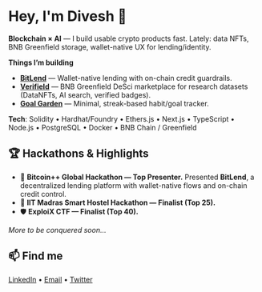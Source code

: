 ﻿# Hey, I'm Divesh 👋

**Blockchain × AI** — I build usable crypto products fast. Lately: data NFTs, BNB Greenfield storage, wallet-native UX for lending/identity.

**Things I’m building**
- **[BitLend](https://github.com/DiveshK007/bitlend)** — Wallet-native lending with on-chain credit guardrails.
- **[Verifield](https://github.com/DiveshK007/verifield)** — BNB Greenfield DeSci marketplace for research datasets (DataNFTs, AI search, verified badges).
- **[Goal Garden](https://github.com/DiveshK007/goal-garden-adventure)** — Minimal, streak-based habit/goal tracker.

**Tech**: Solidity • Hardhat/Foundry • Ethers.js • Next.js • TypeScript • Node.js • PostgreSQL • Docker • BNB Chain / Greenfield

## 🏆 Hackathons & Highlights
- 🥇 **Bitcoin++ Global Hackathon — Top Presenter.** Presented **BitLend**, a decentralized lending platform with wallet-native flows and on-chain credit control.
- 🥉 **IIT Madras Smart Hostel Hackathon — Finalist (Top 25).**
- 🛡️ **ExploiX CTF — Finalist (Top 40).**

*More to be conquered soon…*

## 📫 Find me
[LinkedIn](#) • [Email](#) • [Twitter](#)
